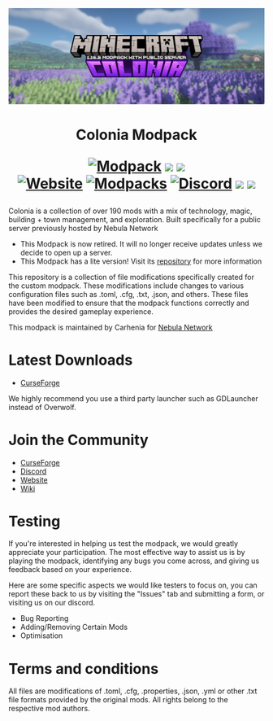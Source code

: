 <p align="center"><img src="https://github.com/Carhenia/carhenia.github.io/blob/main/images/colonia_title.png?raw=true" alt="Logo" width=""></p>  

<h1 align="center"> Colonia Modpack <br> 

<a href="https://www.curseforge.com/minecraft/modpacks/colonia"><img src="https://cf.way2muchnoise.eu/title/617873.svg" alt="Modpack"></a>
 ![](https://cf.way2muchnoise.eu/full_617873_downloads.svg) ![](https://cf.way2muchnoise.eu/versions/617873.svg)  
 <a href="https://nebulanetwork.net/"><img src="https://img.shields.io/badge/Website-nebulanetwork.net-1DA1F2?style=flat&Color=important" alt="Website"></a>
<a href="https://www.curseforge.com/members/carhenia/projects/"><img src="https://img.shields.io/badge/My-Modpacks-important?style=flat&logo=curseforge&logoColor=important" alt="Modpacks"></a>
<a href="https://discord.gg/9ZxeWesrzz"><img src="https://img.shields.io/discord/331067481424920585?color=B524D7&label=Discord&logo=Discord&style=flat" alt="Discord"></a>
![](https://img.shields.io/github/issues/Carhenia/Colonia) ![](https://img.shields.io/github/followers/carhenia?style=social)
</h1>

Colonia is a collection of over 190 mods with a mix of technology, magic, building + town management, and exploration. Built specifically for a public server previously hosted by Nebula Network

- This Modpack is now retired. It will no longer receive updates unless we decide to open up a server.
- This Modpack has a lite version! Visit its [repository](https://github.com/Carhenia/Colonia-Lite) for more information

This repository is a collection of file modifications specifically created for the custom modpack. These modifications include changes to various configuration files such as .toml, .cfg, .txt, .json, and others. These files have been modified to ensure that the modpack functions correctly and provides the desired gameplay experience.

This modpack is maintained by Carhenia for [Nebula Network](https://nebulanetwork.net)  
# Latest Downloads
- [CurseForge](https://www.curseforge.com/minecraft/modpacks/Colonia)  

We highly recommend you use a third party launcher such as GDLauncher instead of Overwolf.  

# Join the Community
- [CurseForge](https://www.curseforge.com/members/carhenia/projects)  
- [Discord](https://discord.gg/9ZxeWesrzz)  
- [Website](https://nebulanetwork.net/)  
- [Wiki](https://wiki.nebulanetwork.net/) 

# Testing
If you're interested in helping us test the modpack, we would greatly appreciate your participation. The most effective way to assist us is by playing the modpack, identifying any bugs you come across, and giving us feedback based on your experience.

Here are some specific aspects we would like testers to focus on, you can report these back to us by visiting the "Issues" tab and submitting a form, or visiting us on our discord.
- Bug Reporting
- Adding/Removing Certain Mods
- Optimisation
# Terms and conditions
All files are modifications of .toml, .cfg, .properties, .json, .yml or other .txt file formats provided by the original mods. All rights belong to the respective mod authors.